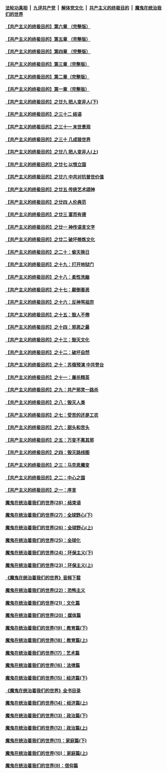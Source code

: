 

####  [法轮功真相](../../../../basic/blob/master/README.md?t=05070531) &nbsp;|&nbsp; [九评共产党](../../../../9ping.md/blob/master/README.md?t=05070531) &nbsp;|&nbsp; [解体党文化](../../../../jtdwh.md/blob/master/README.md?t=05070531)  &nbsp;|&nbsp; [共产主义的终极目的](../../../../gczydzjmd.md/blob/master/README.md?t=05070531) &nbsp;|&nbsp; [魔鬼在统治我们的世界](../../../../mgztzwmdsj.md/blob/master/README.md?t=05070531) 

#### [【共产主义的终极目的】第六章 （完整版）](../pages/nsc422/n11428913.md?t=05070531) 

#### [【共产主义的终极目的】第五章 （完整版）](../pages/nsc422/n11428912.md?t=05070531) 

#### [【共产主义的终极目的】第四章 （完整版）](../pages/nsc422/n11428907.md?t=05070531) 

#### [【共产主义的终极目的】第三章（完整版）](../pages/nsc422/n11428848.md?t=05070531) 

#### [【共产主义的终极目的】第二章（完整版）](../pages/nsc422/n11428831.md?t=05070531) 

#### [【共产主义的终极目的】第一章（完整版）](../pages/nsc422/n11417651.md?t=05070531) 

#### [【共产主义的终极目的】之廿九 把人变非人(下)](../pages/nsc422/n11344140.md?t=05070531) 

#### [【共产主义的终极目的】之三十二 结语](../pages/nsc422/n11360535.md?t=05070531) 

#### [【共产主义的终极目的】之三十一 末世景观](../pages/nsc422/n11351129.md?t=05070531) 

#### [【共产主义的终极目的】之三十 几成狼世界](../pages/nsc422/n11348280.md?t=05070531) 

#### [【共产主义的终极目的】之廿八 把人变非人(上)](../pages/nsc422/n11340492.md?t=05070531) 

#### [【共产主义的终极目的】之廿七 以恨立国](../pages/nsc422/n11336944.md?t=05070531) 

#### [【共产主义的终极目的】之廿六 中共对抗普世价值](../pages/nsc422/n11324785.md?t=05070531) 

#### [【共产主义的终极目的】之廿五 传统艺术颂神](../pages/nsc422/n11296396.md?t=05070531) 

#### [【共产主义的终极目的】之廿四 人伦典范](../pages/nsc422/n11296397.md?t=05070531) 

#### [【共产主义的终极目的】之廿三 富而有德](../pages/nsc422/n11283598.md?t=05070531) 

#### [【共产主义的终极目的】之廿一 神传语言文字](../pages/nsc422/n11263265.md?t=05070531) 

#### [【共产主义的终极目的】之廿二 破坏修炼文化](../pages/nsc422/n11245728.md?t=05070531) 

#### [【共产主义的终极目的】之二十：偷天换日](../pages/nsc422/n11238846.md?t=05070531) 

#### [【共产主义的终极目的】之十九：打开地狱门](../pages/nsc422/n11206376.md?t=05070531) 

#### [【共产主义的终极目的】之十八：柔性洗脑](../pages/nsc422/n11199994.md?t=05070531) 

#### [【共产主义的终极目的】之十七：颠倒善恶](../pages/nsc422/n11179782.md?t=05070531) 

#### [【共产主义的终极目的】之十六：反神骂祖宗](../pages/nsc422/n11166798.md?t=05070531) 

#### [【共产主义的终极目的】之十五：毁人不倦](../pages/nsc422/n11166792.md?t=05070531) 

#### [【共产主义的终极目的】之十四：邪恶之最](../pages/nsc422/n11150249.md?t=05070531) 

#### [【共产主义的终极目的】之十三：毁灭文化](../pages/nsc422/n11135227.md?t=05070531) 

#### [【共产主义的终极目的】之十二：破坏自然](../pages/nsc422/n11135214.md?t=05070531) 

#### [【共产主义的终极目的】之十：苏俄预演 中共登台](../pages/nsc422/n11118424.md?t=05070531) 

#### [【共产主义的终极目的】之十一：屠杀精英](../pages/nsc422/n11118442.md?t=05070531) 

#### [【共产主义的终极目的】之九：共产邪灵一路杀](../pages/nsc422/n11114139.md?t=05070531) 

#### [【共产主义的终极目的】之八：毁灭人类](../pages/nsc422/n11108503.md?t=05070531) 

#### [【共产主义的终极目的】之七：受苦的还是工农](../pages/nsc422/n11101809.md?t=05070531) 

#### [【共产主义的终极目的】之六：甜头和苦头](../pages/nsc422/n11096971.md?t=05070531) 

#### [【共产主义的终极目的】之五：万变不离其邪](../pages/nsc422/n11091285.md?t=05070531) 

#### [【共产主义的终极目的】之四：毁灭路线图](../pages/nsc422/n11086284.md?t=05070531) 

#### [【共产主义的终极目的】之三：马克思魔变](../pages/nsc422/n11061941.md?t=05070531) 

#### [【共产主义的终极目的】之二：中心之国](../pages/nsc422/n11047728.md?t=05070531) 

#### [【共产主义的终极目的】之一：序言](../pages/nsc422/n11086077.md?t=05070531) 

#### [魔鬼在统治着我们的世界(28)：结束语](../pages/nsc422/n10936246.md?t=05070531) 

#### [魔鬼在统治着我们的世界(27)：全球野心(下)](../pages/nsc422/n10928319.md?t=05070531) 

#### [魔鬼在统治着我们的世界(26)：全球野心(上)](../pages/nsc422/n10900318.md?t=05070531) 

#### [魔鬼在统治着我们的世界(25)：全球化](../pages/nsc422/n10788205.md?t=05070531) 

#### [魔鬼在统治着我们的世界(24)：环保主义(下)](../pages/nsc422/n10695307.md?t=05070531) 

#### [魔鬼在统治着我们的世界(23)：环保主义(上)](../pages/nsc422/n10688613.md?t=05070531) 

#### [《魔鬼在统治着我们的世界》音频下载](../pages/nsc422/n10635553.md?t=05070531) 

#### [魔鬼在统治着我们的世界(22)：恐怖主义](../pages/nsc422/n10614727.md?t=05070531) 

#### [魔鬼在统治着我们的世界(21)：文化篇](../pages/nsc422/n10597706.md?t=05070531) 

#### [魔鬼在统治着我们的世界(20)：媒体篇](../pages/nsc422/n10586579.md?t=05070531) 

#### [魔鬼在统治着我们的世界(19)：教育篇(下)](../pages/nsc422/n10564808.md?t=05070531) 

#### [魔鬼在统治着我们的世界(18)：教育篇(上)](../pages/nsc422/n10526970.md?t=05070531) 

#### [魔鬼在统治着我们的世界(17)：艺术篇](../pages/nsc422/n10499093.md?t=05070531) 

#### [魔鬼在统治着我们的世界(16)：法律篇](../pages/nsc422/n10485969.md?t=05070531) 

#### [魔鬼在统治着我们的世界(15)：经济篇(下)](../pages/nsc422/n10469975.md?t=05070531) 

#### [《魔鬼在统治着我们的世界》全书目录](../pages/nsc422/n10464261.md?t=05070531) 

#### [魔鬼在统治着我们的世界(14)：经济篇(上)](../pages/nsc422/n10457370.md?t=05070531) 

#### [魔鬼在统治着我们的世界(13)：政治篇(下)](../pages/nsc422/n10448270.md?t=05070531) 

#### [魔鬼在统治着我们的世界(12)：政治篇(上)](../pages/nsc422/n10444576.md?t=05070531) 

#### [魔鬼在统治着我们的世界(11)：家庭篇(下)](../pages/nsc422/n10440961.md?t=05070531) 

#### [魔鬼在统治着我们的世界(10)：家庭篇(上)](../pages/nsc422/n10435448.md?t=05070531) 

#### [魔鬼在统治着我们的世界(9)：信仰篇](../pages/nsc422/n10432159.md?t=05070531) 

